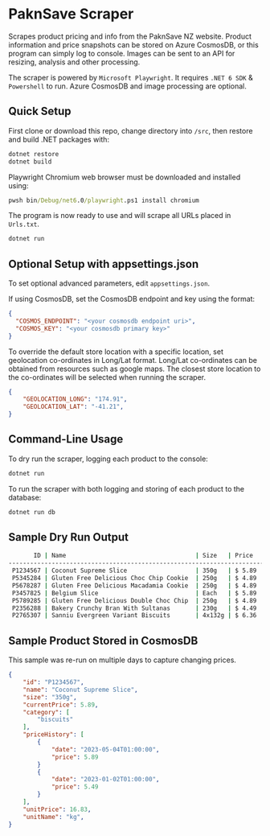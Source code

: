 # PaknSave Scraper

Scrapes product pricing and info from the PaknSave NZ website. Product information and price snapshots can be stored on Azure CosmosDB, or this program can simply log to console. Images can be sent to an API for resizing, analysis and other processing.

The scraper is powered by `Microsoft Playwright`. It requires `.NET 6 SDK` & `Powershell` to run. Azure CosmosDB and image processing are optional.

## Quick Setup

First clone or download this repo, change directory into `/src`, then restore and build .NET packages with:

```powershell
dotnet restore
dotnet build
```

Playwright Chromium web browser must be downloaded and installed using:

```cmd
pwsh bin/Debug/net6.0/playwright.ps1 install chromium
```

The program is now ready to use and will scrape all URLs placed in `Urls.txt`.

```cmd
dotnet run
```

## Optional Setup with appsettings.json

To set optional advanced parameters, edit `appsettings.json`.

If using CosmosDB, set the CosmosDB endpoint and key using the format:

```json
{
  "COSMOS_ENDPOINT": "<your cosmosdb endpoint uri>",
  "COSMOS_KEY": "<your cosmosdb primary key>"
}
```

To override the default store location with a specific location, set geolocation co-ordinates in Long/Lat format. Long/Lat co-ordinates can be obtained from resources such as google maps.
The closest store location to the co-ordinates will be selected when running the scraper.

```json
{
    "GEOLOCATION_LONG": "174.91",
    "GEOLOCATION_LAT": "-41.21",
}
```

## Command-Line Usage

To dry run the scraper, logging each product to the console:

```powershell
dotnet run
```

To run the scraper with both logging and storing of each product to the database:

```powershell
dotnet run db
```

## Sample Dry Run Output

```cmd
       ID | Name                                    | Size   | Price  | Unit Price
----------------------------------------------------------------------------------
 P1234567 | Coconut Supreme Slice                   | 350g   | $ 5.89 | $16.83 /kg
 P5345284 | Gluten Free Delicious Choc Chip Cookie  | 250g   | $ 4.89 | $19.56 /kg
 P5678287 | Gluten Free Delicious Macadamia Cookie  | 250g   | $ 4.89 | $19.56 /kg
 P3457825 | Belgium Slice                           | Each   | $ 5.89 | 
 P5789285 | Gluten Free Delicious Double Choc Chip  | 250g   | $ 4.89 | $19.56 /kg
 P2356288 | Bakery Crunchy Bran With Sultanas       | 230g   | $ 4.49 | $19.52 /kg
 P2765307 | Sanniu Evergreen Variant Biscuits       | 4x132g | $ 6.36 | $12.05 /kg
```

## Sample Product Stored in CosmosDB

This sample was re-run on multiple days to capture changing prices.

```json
{
    "id": "P1234567",
    "name": "Coconut Supreme Slice",
    "size": "350g",
    "currentPrice": 5.89,
    "category": [
        "biscuits"
    ],
    "priceHistory": [
        {
            "date": "2023-05-04T01:00:00",
            "price": 5.89
        }
        {
            "date": "2023-01-02T01:00:00",
            "price": 5.49
        }
    ],
    "unitPrice": 16.83,
    "unitName": "kg",
}
```
